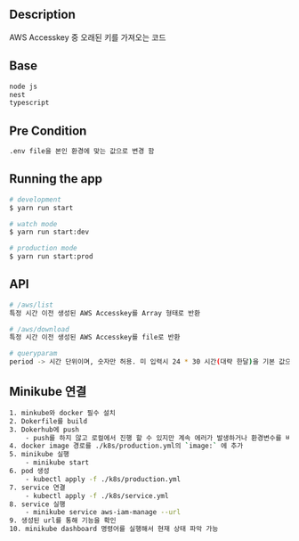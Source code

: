 ## Description
AWS Accesskey 중 오래된 키를 가져오는 코드

## Base
```bash
node js
nest
typescript
```

## Pre Condition

```bash
.env file을 본인 환경에 맞는 값으로 변경 함
```

## Running the app

```bash
# development
$ yarn run start

# watch mode
$ yarn run start:dev

# production mode
$ yarn run start:prod
```

## API
```bash
# /aws/list
특정 시간 이전 생성된 AWS Accesskey를 Array 형태로 반환

# /aws/download
특정 시간 이전 생성된 AWS Accesskey를 file로 반환

# queryparam
period -> 시간 단위이며, 숫자만 허용. 미 입력시 24 * 30 시간(대략 한달)을 기본 값으로 함
```

## Minikube 연결
```bash
1. minkube와 docker 필수 설치
2. Dokerfile를 build
3. Dokerhub에 push
    - push를 하지 않고 로컬에서 진행 할 수 있지만 계속 에러가 발생하거나 환경변수를 바꿔줘야 하므로 docker hub에 올리는 걸 추천
4. docker image 경로를 ./k8s/production.yml의 `image:` 에 추가
5. minikube 실행
    - minikube start
6. pod 생성
    - kubectl apply -f ./k8s/production.yml
7. service 연결
    - kubectl apply -f ./k8s/service.yml
8. service 실행
    - minikube service aws-iam-manage --url
9. 생성된 url를 통해 기능을 확인
10. minikube dashboard 명령어를 실행해서 현재 상태 파악 가능
```
